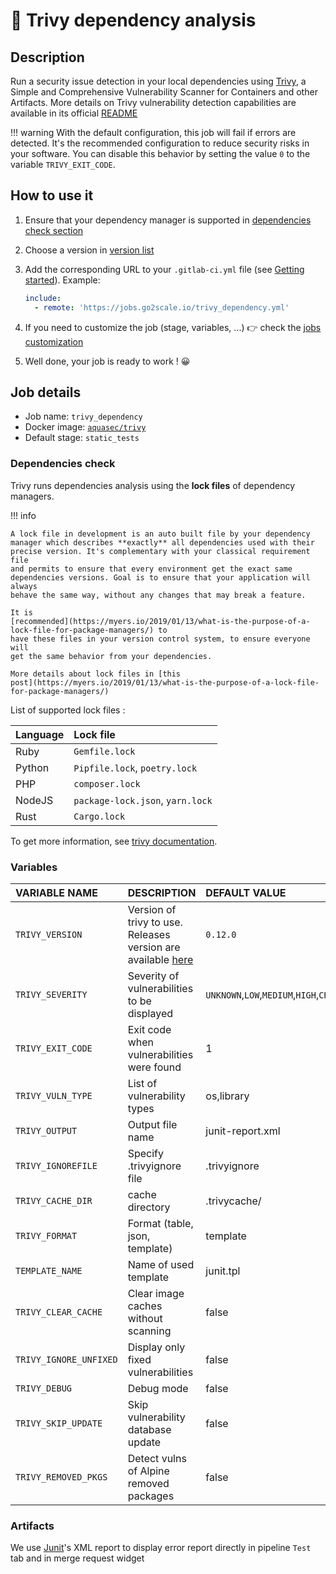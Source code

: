 # 🧱 Trivy dependency analysis

## Description

Run a security issue detection in your local dependencies using
[Trivy](https://github.com/aquasecurity/trivy), a Simple and Comprehensive
Vulnerability Scanner for Containers and other Artifacts. More details on Trivy
vulnerability detection capabilities are available in its official
[README](https://github.com/aquasecurity/trivy#vulnerability-detection)

!!! warning
    With the default configuration, this job will fail if errors are detected.
    It's the recommended configuration to reduce security risks in your
    software. You can disable this behavior by setting the value `0` to the
    variable `TRIVY_EXIT_CODE`.

## How to use it

1. Ensure that your dependency manager is supported in [dependencies check
   section](#dependencies-check)
2. Choose a version in [version list](#versions)
3. Add the corresponding URL to your `.gitlab-ci.yml` file (see [Getting
   started](/getting-started)). Example:

    ```yaml
    include:
      - remote: 'https://jobs.go2scale.io/trivy_dependency.yml'
    ```

4. If you need to customize the job (stage, variables, ...) 👉 check the [jobs
   customization](/getting-started/#jobs-customization)
5. Well done, your job is ready to work ! 😀

## Job details

* Job name: `trivy_dependency`
* Docker image: [`aquasec/trivy`](https://hub.docker.com/r/aquasec/trivy/)
* Default stage: `static_tests`

### Dependencies check

Trivy runs dependencies analysis using the **lock files** of dependency
managers.

!!! info

    A lock file in development is an auto built file by your dependency
    manager which describes **exactly** all dependencies used with their
    precise version. It's complementary with your classical requirement file
    and permits to ensure that every environment get the exact same
    dependencies versions. Goal is to ensure that your application will always
    behave the same way, without any changes that may break a feature.

    It is
    [recommended](https://myers.io/2019/01/13/what-is-the-purpose-of-a-lock-file-for-package-managers/) to
    have these files in your version control system, to ensure everyone will
    get the same behavior from your dependencies.

    More details about lock files in [this
    post](https://myers.io/2019/01/13/what-is-the-purpose-of-a-lock-file-for-package-managers/)

List of supported lock files :

| Language | Lock file |
|:-|:-
| Ruby | `Gemfile.lock` |
| Python | `Pipfile.lock`, `poetry.lock` |
| PHP | `composer.lock` |
| NodeJS | `package-lock.json`, `yarn.lock` |
| Rust | `Cargo.lock` |

To get more information, see [trivy
documentation](https://github.com/aquasecurity/trivy#application-dependencies).

### Variables

| VARIABLE NAME | DESCRIPTION | DEFAULT VALUE |
|:-|:-|:-
| `TRIVY_VERSION` | Version of trivy to use. Releases version are available [here](https://github.com/aquasecurity/trivy/releases) | `0.12.0` |
| `TRIVY_SEVERITY` | Severity of vulnerabilities to be displayed | `UNKNOWN`,`LOW`,`MEDIUM`,`HIGH`,`CRITICAL`|
| `TRIVY_EXIT_CODE` | Exit code when vulnerabilities were found | 1 |
| `TRIVY_VULN_TYPE` | List of vulnerability types | os,library |
| `TRIVY_OUTPUT` | Output file name | junit-report.xml |
| `TRIVY_IGNOREFILE` | Specify .trivyignore file | .trivyignore |
| `TRIVY_CACHE_DIR` | cache directory | .trivycache/
| `TRIVY_FORMAT` | Format (table, json, template) | template |
| `TEMPLATE_NAME` | Name of used template | junit.tpl |
| `TRIVY_CLEAR_CACHE` | Clear image caches without scanning | false |
| `TRIVY_IGNORE_UNFIXED` | Display only fixed vulnerabilities | false |
| `TRIVY_DEBUG` | Debug mode | false |
| `TRIVY_SKIP_UPDATE` | Skip vulnerability database update | false |
| `TRIVY_REMOVED_PKGS` | Detect vulns of Alpine removed packages | false |

### Artifacts

We use [Junit](https://junit.org/junit5/)'s XML report to display error report
directly in pipeline `Test` tab and in merge request widget
